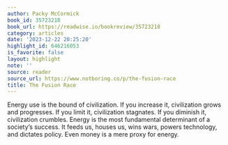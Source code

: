 ```yaml
---
author: Packy McCormick
book_id: 35723218
book_url: https://readwise.io/bookreview/35723218
category: articles
date: '2023-12-22 20:25:20'
highlight_id: 646216053
is_favorite: false
layout: highlight
note: ''
source: reader
source_url: https://www.notboring.co/p/the-fusion-race
title: The Fusion Race
---
```


Energy use is the bound of civilization. If you increase it, civilization grows and progresses. If you limit it, civilization stagnates. If you diminish it, civilization crumbles. Energy is the most fundamental determinant of a society’s success. It feeds us, houses us, wins wars, powers technology, and dictates policy. Even money is a mere proxy for energy.